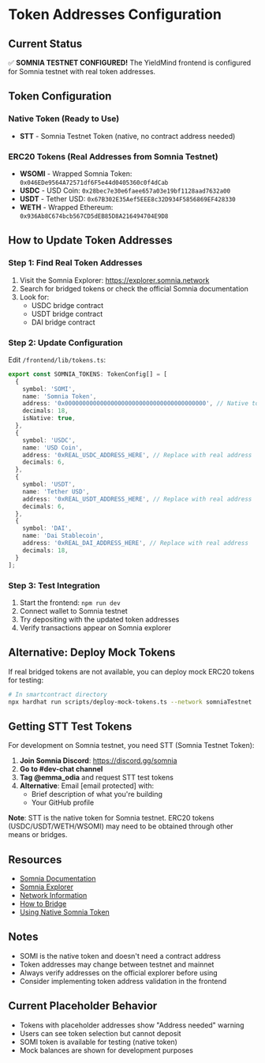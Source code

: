 # Token Addresses Configuration

## Current Status

✅ **SOMNIA TESTNET CONFIGURED!** The YieldMind frontend is configured for Somnia testnet with real token addresses.

## Token Configuration

### Native Token (Ready to Use)
- **STT** - Somnia Testnet Token (native, no contract address needed)

### ERC20 Tokens (Real Addresses from Somnia Testnet)
- **WSOMI** - Wrapped Somnia Token: `0x046EDe9564A72571df6F5e44d0405360c0f4dCab`
- **USDC** - USD Coin: `0x28bec7e30e6faee657a03e19bf1128aad7632a00`
- **USDT** - Tether USD: `0x67B302E35Aef5EEE8c32D934F5856869EF428330`
- **WETH** - Wrapped Ethereum: `0x936Ab8C674bcb567CD5dEB85D8A216494704E9D8`

## How to Update Token Addresses

### Step 1: Find Real Token Addresses

1. Visit the Somnia Explorer: https://explorer.somnia.network
2. Search for bridged tokens or check the official Somnia documentation
3. Look for:
   - USDC bridge contract
   - USDT bridge contract
   - DAI bridge contract

### Step 2: Update Configuration

Edit `/frontend/lib/tokens.ts`:

```typescript
export const SOMNIA_TOKENS: TokenConfig[] = [
  {
    symbol: 'SOMI',
    name: 'Somnia Token',
    address: '0x0000000000000000000000000000000000000000', // Native token
    decimals: 18,
    isNative: true,
  },
  {
    symbol: 'USDC',
    name: 'USD Coin',
    address: '0xREAL_USDC_ADDRESS_HERE', // Replace with real address
    decimals: 6,
  },
  {
    symbol: 'USDT',
    name: 'Tether USD',
    address: '0xREAL_USDT_ADDRESS_HERE', // Replace with real address
    decimals: 6,
  },
  {
    symbol: 'DAI',
    name: 'Dai Stablecoin',
    address: '0xREAL_DAI_ADDRESS_HERE', // Replace with real address
    decimals: 18,
  }
];
```

### Step 3: Test Integration

1. Start the frontend: `npm run dev`
2. Connect wallet to Somnia testnet
3. Try depositing with the updated token addresses
4. Verify transactions appear on Somnia explorer

## Alternative: Deploy Mock Tokens

If real bridged tokens are not available, you can deploy mock ERC20 tokens for testing:

```bash
# In smartcontract directory
npx hardhat run scripts/deploy-mock-tokens.ts --network somniaTestnet
```

## Getting STT Test Tokens

For development on Somnia testnet, you need STT (Somnia Testnet Token):

1. **Join Somnia Discord**: https://discord.gg/somnia
2. **Go to #dev-chat channel**
3. **Tag @emma_odia** and request STT test tokens
4. **Alternative**: Email [email protected] with:
   - Brief description of what you're building
   - Your GitHub profile

**Note**: STT is the native token for Somnia testnet. ERC20 tokens (USDC/USDT/WETH/WSOMI) may need to be obtained through other means or bridges.

## Resources

- [Somnia Documentation](https://docs.somnia.network)
- [Somnia Explorer](https://explorer.somnia.network)
- [Network Information](https://docs.somnia.network/developer/network-info)
- [How to Bridge](https://docs.somnia.network/get-started/how-to-bridge)
- [Using Native Somnia Token](https://docs.somnia.network/developer/tutorials/using-native-somnia-token-somi)

## Notes

- SOMI is the native token and doesn't need a contract address
- Token addresses may change between testnet and mainnet
- Always verify addresses on the official explorer before using
- Consider implementing token address validation in the frontend

## Current Placeholder Behavior

- Tokens with placeholder addresses show "Address needed" warning
- Users can see token selection but cannot deposit
- SOMI token is available for testing (native token)
- Mock balances are shown for development purposes
